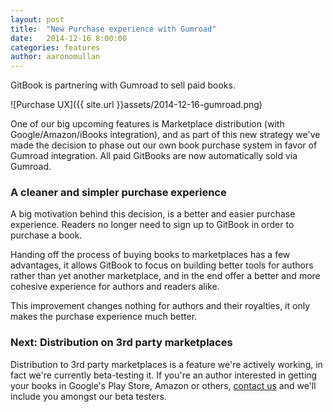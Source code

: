 ```yaml
---
layout: post
title:  "New Purchase experience with Gumroad"
date:   2014-12-16 8:00:00
categories: features
author: aaronomullan
---
```


GitBook is partnering with Gumroad to sell paid books.

<!-- more -->

![Purchase UX]({{ site.url }}assets/2014-12-16-gumroad.png)

One of our big upcoming features is Marketplace distribution (with Google/Amazon/iBooks integration), and as part of this new strategy we've made the decision to phase out our own book purchase system in favor of Gumroad integration. All paid GitBooks are now automatically sold via Gumroad.

### A cleaner and simpler purchase experience

A big motivation behind this decision, is a better and easier purchase experience. Readers no longer need to sign up to GitBook in order to purchase a book.

Handing off the process of buying books to marketplaces has a few advantages, it allows GitBook to focus on building better tools for authors rather than yet another marketplace, and in the end offer a better and more cohesive experience for authors and readers alike.

This improvement changes nothing for authors and their royalties, it only makes the purchase experience much better.

### Next: Distribution on 3rd party marketplaces

Distribution to 3rd party marketplaces is a feature we're actively working, in fact we're currently beta-testing it. If you're an author interested in getting your books in Google's Play Store, Amazon or others, [contact us](mailto:contact@gitbook.com) and we'll include you amongst our beta testers.
